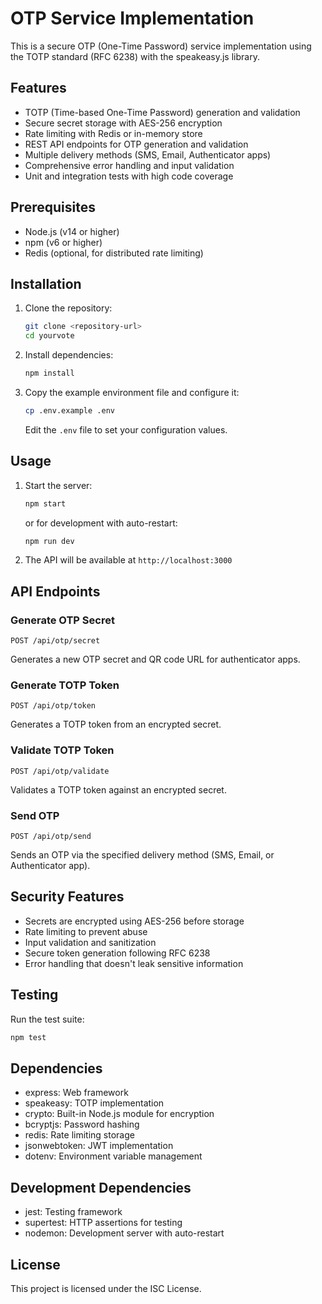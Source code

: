 # OTP Service Implementation

This is a secure OTP (One-Time Password) service implementation using the TOTP standard (RFC 6238) with the speakeasy.js library.

## Features

- TOTP (Time-based One-Time Password) generation and validation
- Secure secret storage with AES-256 encryption
- Rate limiting with Redis or in-memory store
- REST API endpoints for OTP generation and validation
- Multiple delivery methods (SMS, Email, Authenticator apps)
- Comprehensive error handling and input validation
- Unit and integration tests with high code coverage

## Prerequisites

- Node.js (v14 or higher)
- npm (v6 or higher)
- Redis (optional, for distributed rate limiting)

## Installation

1. Clone the repository:
   ```bash
   git clone <repository-url>
   cd yourvote
   ```

2. Install dependencies:
   ```bash
   npm install
   ```

3. Copy the example environment file and configure it:
   ```bash
   cp .env.example .env
   ```
   Edit the `.env` file to set your configuration values.

## Usage

1. Start the server:
   ```bash
   npm start
   ```
   or for development with auto-restart:
   ```bash
   npm run dev
   ```

2. The API will be available at `http://localhost:3000`

## API Endpoints

### Generate OTP Secret
```
POST /api/otp/secret
```
Generates a new OTP secret and QR code URL for authenticator apps.

### Generate TOTP Token
```
POST /api/otp/token
```
Generates a TOTP token from an encrypted secret.

### Validate TOTP Token
```
POST /api/otp/validate
```
Validates a TOTP token against an encrypted secret.

### Send OTP
```
POST /api/otp/send
```
Sends an OTP via the specified delivery method (SMS, Email, or Authenticator app).

## Security Features

- Secrets are encrypted using AES-256 before storage
- Rate limiting to prevent abuse
- Input validation and sanitization
- Secure token generation following RFC 6238
- Error handling that doesn't leak sensitive information

## Testing

Run the test suite:
```bash
npm test
```

## Dependencies

- express: Web framework
- speakeasy: TOTP implementation
- crypto: Built-in Node.js module for encryption
- bcryptjs: Password hashing
- redis: Rate limiting storage
- jsonwebtoken: JWT implementation
- dotenv: Environment variable management

## Development Dependencies

- jest: Testing framework
- supertest: HTTP assertions for testing
- nodemon: Development server with auto-restart

## License

This project is licensed under the ISC License.